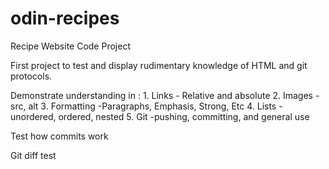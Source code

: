 # odin-recipes
Recipe Website Code Project

First project to test and display rudimentary knowledge of HTML and git protocols. 

Demonstrate understanding in :
    1. Links
        - Relative and absolute
    2. Images
        - src, alt
    3. Formatting
        -Paragraphs, Emphasis, Strong, Etc
    4. Lists
        -unordered, ordered, nested
    5. Git
        -pushing, committing, and general use

Test how commits work 

Git diff test